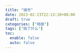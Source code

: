 ```yaml
---
title: "城市"
date: 2023-02-23T22:13:10+08:00
draft: true
categories: ["相册"]
tags: ["拍了什么"]
toc:
  enable: false
  auto: false
---
```


